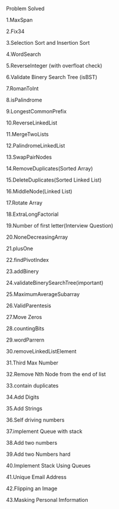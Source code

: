 Problem Solved
   
   1.MaxSpan

   2.Fix34

   3.Selection Sort and Insertion Sort

   4.WordSearch
   
   5.ReverseInteger (with overfloat check)

   6.Validate Binery Search Tree (isBST)

   7.RomanToInt

   8.isPalindrome

   9.LongestCommonPrefix

   10.ReverseLinkedList
   
   11.MergeTwoLists

   12.PalindromeLinkedList

   13.SwapPairNodes  

   14.RemoveDuplicates(Sorted Array)

   15.DeleteDuplicates(Sorted Linked List)

   16.MiddleNode(Linked List)

   17.Rotate Array

   18.ExtraLongFactorial

   19.Number of first letter(Interview Question)

   20.NoneDecreasingArray

   21.plusOne

   22.findPivotIndex

   23.addBinery
   
   24.validateBinerySearchTree(important)

   25.MaximumAverageSubarray

   26.ValidParentesis

   27.Move Zeros

   28.countingBits

   29.wordParrern

   30.removeLinkedListElement

   31.Third Max Number

   32.Remove Nth Node from the end of list

   33.contain duplicates

   34.Add Digits

   35.Add Strings

   36.Self driving numbers

   37.implement Queue with stack

   38.Add two numbers

   39.Add two Numbers hard

   40.Implement Stack Using Queues

   41.Unique Email Address

   42.Flipping an Image

   43.Masking Personal Imformation